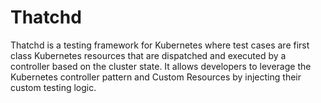# Thatchd

Thatchd is a testing framework for Kubernetes where test cases are first class Kubernetes resources that are dispatched and executed by a controller based on the cluster state. It allows developers to leverage the Kubernetes controller pattern and Custom Resources by
injecting their custom testing logic. 